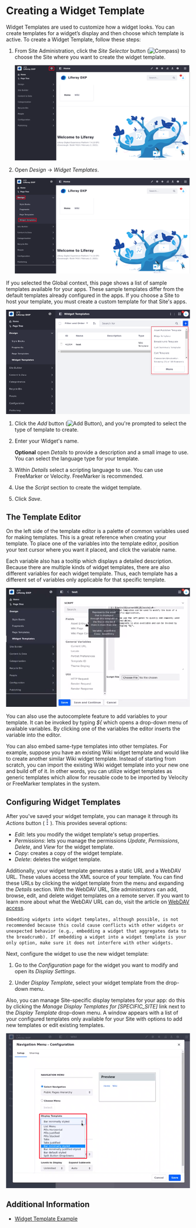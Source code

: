 # Creating a Widget Template

Widget Templates are used to customize how a widget looks. You can create templates for a widget’s display and then choose which template is active. To create a Widget Template, follow these steps:

1.  From Site Administration, click the *Site Selector* button (![Compass](../../../../images/icon-compass.png)) to choose the Site where you want to create the widget template.

    ![Click on Compass icon to choose a site where you want to create the widget template.](./creating-a-widget-template/images/01.png)

1.  Open *Design* &rarr; *Widget Templates*.

    ![Click on Design and Widget templates.](./creating-a-widget-template/images/02.png)

If you selected the Global context, this page shows a list of sample templates available for your apps. These sample templates differ from the default templates already configured in the apps. If you choose a Site to host your template, you must create a custom template for that Site's apps.

![Click on Design and Widget templates.](./creating-a-widget-template/images/03.png)

1.  Click the *Add* button (![Add Button](../../../../images/icon-add.png)), and you're prompted to select the type of template to create.

1.  Enter your Widget's name.

    **Optional** open *Details* to provide a description and a small image to use. You can select the language type for your template.

1.  Within *Details* select a scripting language to use. You can use FreeMarker or Velocity. FreeMarker is recommended.

1.  Use the *Script* section to create the widget template.

1.  Click *Save*.

## The Template Editor

On the left side of the template editor is a palette of common variables used for making templates. This is a great reference when creating your template. To place one of the variables into the template editor, position your text cursor where you want it placed, and click the variable name.

Each variable also has a tooltip which displays a detailed description. Because there are multiple kinds of widget templates, there are also different variables for each widget template. Thus, each template has a different set of variables only applicable for that specific template.

![Liferay offers a versatile script editor to customize your widget template.](./creating-a-widget-template/images/04.png)

You can also use the autocomplete feature to add variables to your template. It can be invoked by typing *${* which opens a drop-down menu of available variables. By clicking one of the variables the editor inserts the variable into the editor.

You can also embed same-type templates into other templates. For example, suppose you have an existing Wiki widget template and would like to create another similar Wiki widget template. Instead of starting from scratch, you can import the existing Wiki widget template into your new one and build off of it. In other words, you can utilize widget templates as generic templates which allow for reusable code to be imported by Velocity or FreeMarker templates in the system.

## Configuring Widget Templates

After you've saved your widget template, you can manage it through its *Actions* button (![Actions Button](../../../../images/icon-actions.png)). This provides several options:

- *Edit*: lets you modify the widget template's setup properties.
- *Permissions*: lets you manage the permissions *Update*, *Permissions*, *Delete*, and *View* for the widget template.
- *Copy*: creates a copy of the widget template.
- *Delete*: deletes the widget template.

Additionally, your widget template generates a static URL and a WebDAV URL. These values access the XML source of your template. You can find these URLs by clicking the widget template from the menu and expanding the *Details* section. With the WebDAV URL, Site administrators can add, browse, edit, and delete widget templates on a remote server. If you want to learn more about what the WebDAV URL can do, visit the article on [WebDAV access](../../../../content-authoring-and-management/documents-and-media/publishing-and-sharing/accessing-documents-with-webdav.md).

```{note}
Embedding widgets into widget templates, although possible, is not recommended because this could cause conflicts with other widgets or unexpected behavior (e.g., embedding a widget that aggregates data to the breadcrumb). If embedding a widget into a widget template is your only option, make sure it does not interfere with other widgets.
```

Next, configure the widget to use the new widget template:

1.  Go to the *Configuration* page for the widget you want to modify and open its *Display Settings*.

1.  Under *Display Template*, select your widget template from the drop-down menu.

Also, you can manage Site-specific display templates for your app: do this by  clicking the *Manage Display Templates for [SPECIFIC_SITE]* link next to the *Display Template* drop-down menu. A window appears with a list of your configured templates only available for your Site with options to add new templates or edit existing templates.

![Click on the *Configuration* menu of an app to edit and manage available widget templates.](./creating-a-widget-template/images/05.png)

## Additional Information

- [Widget Template Example](./using-a-widget-template-example.md)